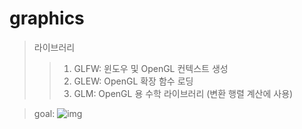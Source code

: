 # graphics
>라이브러리
>>1. GLFW: 윈도우 및 OpenGL 컨텍스트 생성
>>2. GLEW: OpenGL 확장 함수 로딩
>>3. GLM: OpenGL 용 수학 라이브러리 (변환 행렬 계산에 사용)

>goal: ![img](https://2424889430-files.gitbook.io/~/files/v0/b/gitbook-legacy-files/o/assets%2F-M3x1x4f2gKHFEAjVgv-%2F-M3x1z9I1mT5zDDCy_5W%2F-M3x25R3cqU_tNDAt8V9%2Fim03.jpg?generation=1585867163177582&alt=media)
